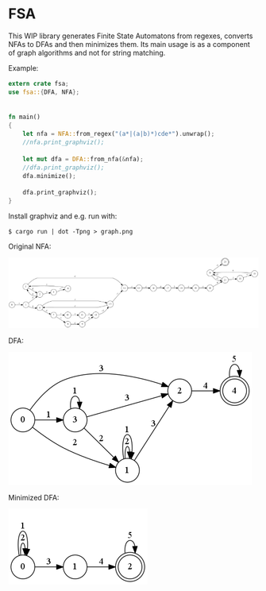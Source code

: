 # FSA

This WIP library generates Finite State Automatons from regexes, converts NFAs to DFAs and then minimizes them. Its main usage is as a component of graph algorithms and not for string matching.

Example:

```rust
extern crate fsa;
use fsa::{DFA, NFA};


fn main()
{
    let nfa = NFA::from_regex("(a*|(a|b)*)cde*").unwrap();
    //nfa.print_graphviz();

    let mut dfa = DFA::from_nfa(&nfa);
    //dfa.print_graphviz();
    dfa.minimize();

    dfa.print_graphviz();
}
```

Install graphviz and e.g. run with:

```
$ cargo run | dot -Tpng > graph.png
```

Original NFA:

![NFA](docs/nfa.png)

DFA:

![DFA](docs/dfa.png)

Minimized DFA:

![Minimized DFA](docs/dfa_minimized.png)
